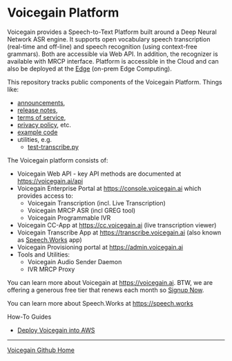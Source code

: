 # Voicegain Platform

Voicegain provides a Speech-to-Text Platform built around a Deep Neural Network ASR engine.
It supports open vocabulary speech transcription (real-time and off-line) and speech recognition (using context-free grammars).
Both are accessible via Web API. In addition, the recognizer is available with MRCP interface.
Platform is accessible in the Cloud and can also be deployed at the [Edge](https://www.voicegain.ai/post/benefits-of-edge-deployment) (on-prem Edge Computing).

This repository tracks public components of the Voicegain Platform. Things like:
* [announcements](https://github.com/voicegain/platform/blob/master/ANNOUNCE.md),
* [release notes](https://github.com/voicegain/platform/blob/master/RELEASE.md),
* [terms of service](https://github.com/voicegain/platform/blob/master/TERMS-OF-SERVICE.md),
* [privacy policy](https://github.com/voicegain/platform/blob/master/PRIVACY.md), etc.
* [example code](https://github.com/voicegain/platform/tree/master/examples)
* utilities, e.g.
  * [test-transcribe.py](https://github.com/voicegain/platform/tree/master/utility-scripts/test-transcribe)

The Voicegain platform consists of:
* Voicegain Web API - key API methods are documented at https://voicegain.ai/api
* Voicegain Enterprise Portal at https://console.voicegain.ai which provides access to:
  * Voicegain Transcription (incl. Live Transcription)
  * Voicegain MRCP ASR (incl GREG tool)
  * Voicegain Programmable IVR 
* Voicegain CC-App at https://cc.voicegain.ai (live transcription viewer)
* Voicegain Transcribe App at https://transcribe.voicegain.ai (also known as [Speech.Works](https://speech.works) app)
* Voicegain Provisioning portal at https://admin.voicegain.ai
* Tools and Utilities:
  * Voicegain Audio Sender Daemon  
  * IVR MRCP Proxy

You can learn more about Voicegain at https://voicegain.ai. BTW, we are offering a generous free tier that renews each month so [Signup Now](https://www.voicegain.ai/trial).

You can learn more about Speech.Works at https://speech.works

How-To Guides
* [Deploy Voicegain into AWS](./how-to/deploy-voicegain-into-aws.md)

---

[Voicegain Github Home](https://voicegain.github.io/)
